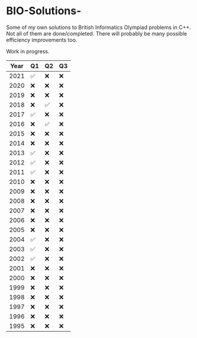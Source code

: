 # BIO-Solutions-
Some of my own solutions to British Informatics Olympiad problems in C++. Not all of them are done/completed. There will probably be many possible efficiency improvements too.

Work in progress.

| **Year** | **Q1** | **Q2** | **Q3** |
|----------|--------|--------|--------|
| 2021     | ✅      | ❌      | ❌      |
| 2020     | ❌      | ❌      | ❌      |
| 2019     | ❌      | ❌      | ❌      |
| 2018     | ❌      | ✅      | ❌      |
| 2017     | ✅      | ❌      | ❌      |
| 2016     | ❌      | ✅      | ❌      |
| 2015     | ❌      | ❌      | ❌      |
| 2014     | ❌      | ❌      | ❌      |
| 2013     | ✅      | ❌      | ❌      |
| 2012     | ✅      | ❌      | ❌      |
| 2011     | ✅      | ❌      | ❌      |
| 2010     | ❌      | ❌      | ❌      |
| 2009     | ❌      | ❌      | ❌      |
| 2008     | ❌      | ❌      | ❌      |
| 2007     | ❌      | ❌      | ❌      |
| 2006     | ❌      | ❌      | ❌      |
| 2005     | ❌      | ❌      | ❌      |
| 2004     | ✅      | ❌      | ❌      |
| 2003     | ✅      | ❌      | ❌      |
| 2002     | ✅      | ❌      | ❌      |
| 2001     | ❌      | ❌      | ❌      |
| 2000     | ❌      | ❌      | ❌      |
| 1999     | ❌      | ❌      | ❌      |
| 1998     | ❌      | ❌      | ❌      |
| 1997     | ❌      | ❌      | ❌      |
| 1996     | ❌      | ❌      | ❌      |
| 1995     | ❌      | ❌      | ❌      |
